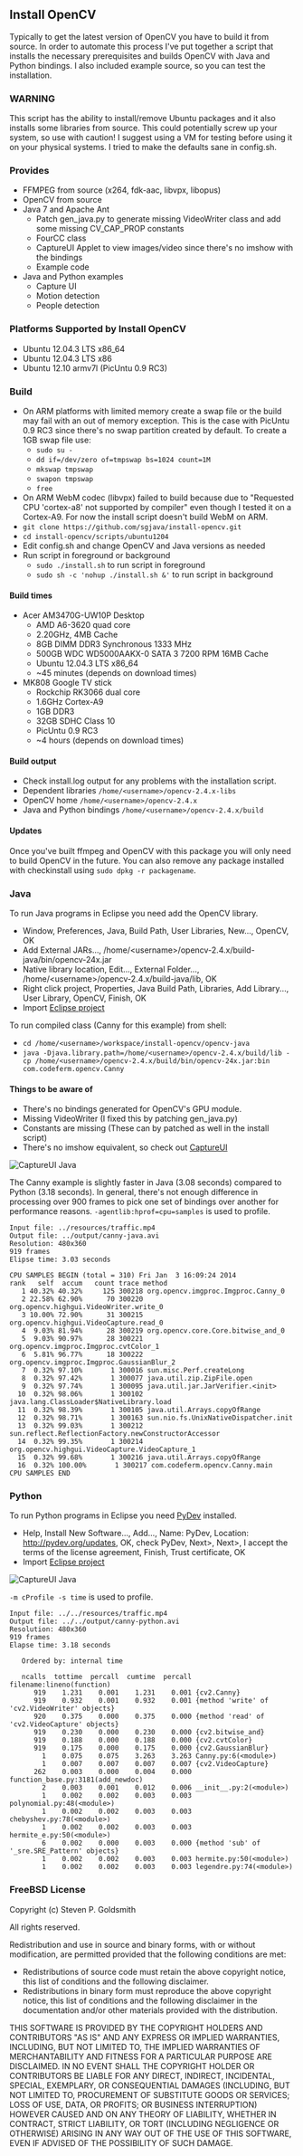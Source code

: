 ## Install OpenCV

Typically to get the latest version of OpenCV you have to build it from source.
In order to automate this process I've put together a script that installs
the necessary prerequisites and builds OpenCV with Java and Python bindings. I
also included example source, so you can test the installation.

### WARNING

This script has the ability to install/remove Ubuntu packages and it also
installs some libraries from source. This could potentially screw up your system,
so use with caution! I suggest using a VM for testing before using it on your
physical systems. I tried to make the defaults sane in config.sh.

### Provides
* FFMPEG from source (x264, fdk-aac, libvpx, libopus)
* OpenCV from source
* Java 7 and Apache Ant
    * Patch gen_java.py to generate missing VideoWriter class and add some missing CV_CAP_PROP constants
    * FourCC class
    * CaptureUI Applet to view images/video since there's no imshow with the bindings
    * Example code
* Java and Python examples
    * Capture UI
    * Motion detection
    * People detection
    
### Platforms Supported by Install OpenCV
* Ubuntu 12.04.3 LTS x86_64
* Ubuntu 12.04.3 LTS x86
* Ubuntu 12.10 armv7l (PicUntu 0.9 RC3)

### Build
* On ARM platforms with limited memory create a swap file or the build may fail
with an out of memory exception. This is the case with PicUntu 0.9 RC3 since
there's no swap partition created by default. To create a 1GB swap file use:
    * `sudo su -`
    * `dd if=/dev/zero of=tmpswap bs=1024 count=1M`
    * `mkswap tmpswap`
    * `swapon tmpswap`
    * `free`
* On ARM WebM codec (libvpx) failed to build because due to "Requested CPU
 'cortex-a8' not supported by compiler" even though I tested it on a
 Cortex-A9. For now the install script doesn't build WebM on ARM.
* `git clone https://github.com/sgjava/install-opencv.git`
* `cd install-opencv/scripts/ubuntu1204`
* Edit config.sh and change OpenCV and Java versions as needed
* Run script in foreground or background
    * `sudo ./install.sh` to run script in foreground
    * `sudo sh -c 'nohup ./install.sh &'` to run script in background

#### Build times
* Acer AM3470G-UW10P Desktop
    * AMD A6-3620 quad core
    * 2.20GHz, 4MB Cache
    * 8GB DIMM DDR3 Synchronous 1333 MHz
    * 500GB WDC WD5000AAKX-0 SATA 3 7200 RPM 16MB Cache
    * Ubuntu 12.04.3 LTS x86_64
    * ~45 minutes (depends on download times)
* MK808 Google TV stick
    * Rockchip RK3066 dual core
    * 1.6GHz Cortex-A9
    * 1GB DDR3
    * 32GB SDHC Class 10
    * PicUntu 0.9 RC3
    * ~4 hours (depends on download times)

#### Build output
* Check install.log output for any problems with the installation script.
* Dependent libraries `/home/<username>/opencv-2.4.x-libs`
* OpenCV home `/home/<username>/opencv-2.4.x`
* Java and Python bindings `/home/<username>/opencv-2.4.x/build`

#### Updates
Once you've built ffmpeg and OpenCV with this package you will only need to
build OpenCV in the future. You can also remove any package installed with
checkinstall using `sudo dpkg -r packagename`.

### Java
To run Java programs in Eclipse you need add the OpenCV library.
* Window, Preferences, Java, Build Path, User Libraries, New..., OpenCV, OK
* Add External JARs..., /home/&lt;username&gt;/opencv-2.4.x/build-java/bin/opencv-24x.jar
* Native library location, Edit..., External Folder..., /home/&lt;username&gt;/opencv-2.4.x/build-java/lib, OK
* Right click project, Properties, Java Build Path, Libraries, Add Library..., User Library, OpenCV, Finish, OK
* Import [Eclipse project](https://github.com/sgjava/install-opencv/tree/master/opencv-java)

To run compiled class (Canny for this example) from shell:
* `cd /home/<username>/workspace/install-opencv/opencv-java`
* `java -Djava.library.path=/home/<username>/opencv-2.4.x/build/lib -cp /home/<username>/opencv-2.4.x/build/bin/opencv-24x.jar:bin com.codeferm.opencv.Canny`

#### Things to be aware of
* There's no bindings generated for OpenCV's GPU module.
* Missing VideoWriter (I fixed this by patching gen_java.py)
* Constants are missing (These can by patched as well in the install script)
* There's no imshow equivalent, so check out [CaptureUI](https://github.com/sgjava/install-opencv/blob/master/opencv-java/src/com/codeferm/opencv/CaptureUI.java)

![CaptureUI Java](images/captureui-java.png)

The Canny example is slightly faster in Java (3.08 seconds) compared to Python
(3.18 seconds). In general, there's not enough difference in processing over 900
frames to pick one set of bindings over another for performance reasons.
`-agentlib:hprof=cpu=samples` is used to profile.
```
Input file: ../resources/traffic.mp4
Output file: ../output/canny-java.avi
Resolution: 480x360
919 frames
Elipse time: 3.03 seconds

CPU SAMPLES BEGIN (total = 310) Fri Jan  3 16:09:24 2014
rank   self  accum   count trace method
   1 40.32% 40.32%     125 300218 org.opencv.imgproc.Imgproc.Canny_0
   2 22.58% 62.90%      70 300220 org.opencv.highgui.VideoWriter.write_0
   3 10.00% 72.90%      31 300215 org.opencv.highgui.VideoCapture.read_0
   4  9.03% 81.94%      28 300219 org.opencv.core.Core.bitwise_and_0
   5  9.03% 90.97%      28 300221 org.opencv.imgproc.Imgproc.cvtColor_1
   6  5.81% 96.77%      18 300222 org.opencv.imgproc.Imgproc.GaussianBlur_2
   7  0.32% 97.10%       1 300016 sun.misc.Perf.createLong
   8  0.32% 97.42%       1 300077 java.util.zip.ZipFile.open
   9  0.32% 97.74%       1 300095 java.util.jar.JarVerifier.<init>
  10  0.32% 98.06%       1 300102 java.lang.ClassLoader$NativeLibrary.load
  11  0.32% 98.39%       1 300105 java.util.Arrays.copyOfRange
  12  0.32% 98.71%       1 300163 sun.nio.fs.UnixNativeDispatcher.init
  13  0.32% 99.03%       1 300212 sun.reflect.ReflectionFactory.newConstructorAccessor
  14  0.32% 99.35%       1 300214 org.opencv.highgui.VideoCapture.VideoCapture_1
  15  0.32% 99.68%       1 300216 java.util.Arrays.copyOfRange
  16  0.32% 100.00%       1 300217 com.codeferm.opencv.Canny.main
CPU SAMPLES END
```
### Python
To run Python programs in Eclipse you need [PyDev](http://pydev.org) installed.
* Help, Install New Software..., Add..., Name: PyDev, Location: http://pydev.org/updates, OK, check PyDev, Next>, Next>, I accept the terms of the license agreement, Finish, Trust certificate, OK
* Import [Eclipse project](https://github.com/sgjava/install-opencv/tree/master/opencv-python)

![CaptureUI Java](images/captureui-python.png)

`-m cProfile -s time` is used to profile.
```
Input file: ../../resources/traffic.mp4
Output file: ../../output/canny-python.avi
Resolution: 480x360
919 frames
Elapse time: 3.18 seconds

   Ordered by: internal time

   ncalls  tottime  percall  cumtime  percall filename:lineno(function)
      919    1.231    0.001    1.231    0.001 {cv2.Canny}
      919    0.932    0.001    0.932    0.001 {method 'write' of 'cv2.VideoWriter' objects}
      920    0.375    0.000    0.375    0.000 {method 'read' of 'cv2.VideoCapture' objects}
      919    0.230    0.000    0.230    0.000 {cv2.bitwise_and}
      919    0.188    0.000    0.188    0.000 {cv2.cvtColor}
      919    0.175    0.000    0.175    0.000 {cv2.GaussianBlur}
        1    0.075    0.075    3.263    3.263 Canny.py:6(<module>)
        1    0.007    0.007    0.007    0.007 {cv2.VideoCapture}
      262    0.003    0.000    0.004    0.000 function_base.py:3181(add_newdoc)
        2    0.003    0.001    0.012    0.006 __init__.py:2(<module>)
        1    0.002    0.002    0.003    0.003 polynomial.py:48(<module>)
        1    0.002    0.002    0.003    0.003 chebyshev.py:78(<module>)
        1    0.002    0.002    0.003    0.003 hermite_e.py:50(<module>)
        6    0.002    0.000    0.003    0.000 {method 'sub' of '_sre.SRE_Pattern' objects}
        1    0.002    0.002    0.003    0.003 hermite.py:50(<module>)
        1    0.002    0.002    0.003    0.003 legendre.py:74(<module>)
```
### FreeBSD License
Copyright (c) Steven P. Goldsmith

All rights reserved.

Redistribution and use in source and binary forms, with or without modification, are permitted provided that the following conditions are met:
* Redistributions of source code must retain the above copyright notice, this list of conditions and the following disclaimer.
* Redistributions in binary form must reproduce the above copyright notice, this list of conditions and the following disclaimer in the documentation and/or other materials provided with the distribution.

THIS SOFTWARE IS PROVIDED BY THE COPYRIGHT HOLDERS AND CONTRIBUTORS "AS IS" AND ANY EXPRESS OR IMPLIED WARRANTIES, INCLUDING, BUT NOT LIMITED TO, THE IMPLIED WARRANTIES OF MERCHANTABILITY AND FITNESS FOR A PARTICULAR PURPOSE ARE DISCLAIMED. IN NO EVENT SHALL THE COPYRIGHT HOLDER OR CONTRIBUTORS BE LIABLE FOR ANY DIRECT, INDIRECT, INCIDENTAL, SPECIAL, EXEMPLARY, OR CONSEQUENTIAL DAMAGES (INCLUDING, BUT NOT LIMITED TO, PROCUREMENT OF SUBSTITUTE GOODS OR SERVICES; LOSS OF USE, DATA, OR PROFITS; OR BUSINESS INTERRUPTION) HOWEVER CAUSED AND ON ANY THEORY OF LIABILITY, WHETHER IN CONTRACT, STRICT LIABILITY, OR TORT (INCLUDING NEGLIGENCE OR OTHERWISE) ARISING IN ANY WAY OUT OF THE USE OF THIS SOFTWARE, EVEN IF ADVISED OF THE POSSIBILITY OF SUCH DAMAGE.
